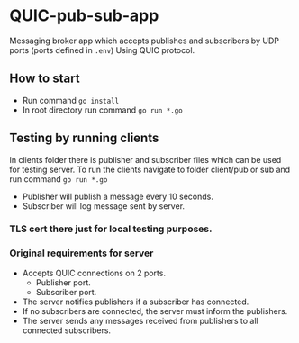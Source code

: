 # QUIC-pub-sub-app 

Messaging broker app which accepts publishes and subscribers by UDP ports (ports defined in `.env`) Using QUIC protocol.

## How to start
* Run command `go install`
* In root directory run command `go run *.go`

## Testing by running clients
In clients folder there is publisher and subscriber files which can be used for testing server.
To run the clients navigate to folder client/pub or sub and run command `go run *.go`

* Publisher will publish a message every 10 seconds.
* Subscriber will log message sent by server.

### TLS cert there just for local testing purposes.


### Original requirements for server
* Accepts QUIC connections on 2 ports.
    * Publisher port.
    * Subscriber port.
* The server notifies publishers if a subscriber has connected.
* If no subscribers are connected, the server must inform the publishers.
* The server sends any messages received from publishers to all connected subscribers.
